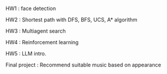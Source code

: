 HW1 : face detection

HW2 : Shortest path with DFS, BFS, UCS, A* algorithm

HW3 : Multiagent search

HW4 : Reinforcement learning

HW5 : LLM intro.

Final project : Recommend suitable music based on appearance
